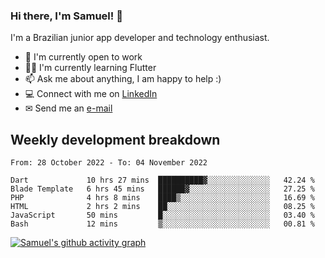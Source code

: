 ### Hi there, I'm Samuel! 👋

I'm a Brazilian junior app developer and technology enthusiast.

- 🏢 I'm currently open to work
- 👨‍💻 I'm currently learning Flutter
- 📫 Ask me about anything, I am happy to help :)
- 💻 Connect with me on [LinkedIn](https://www.linkedin.com/in/samuel-s-marques/)
- ✉ Send me an [e-mail](mailto:samuel.s.marques@protonmail.com)

## Weekly development breakdown
<!--START_SECTION:waka-->

```text
From: 28 October 2022 - To: 04 November 2022

Dart             10 hrs 27 mins  ██████████▓░░░░░░░░░░░░░░   42.24 %
Blade Template   6 hrs 45 mins   ██████▓░░░░░░░░░░░░░░░░░░   27.25 %
PHP              4 hrs 8 mins    ████▒░░░░░░░░░░░░░░░░░░░░   16.69 %
HTML             2 hrs 2 mins    ██░░░░░░░░░░░░░░░░░░░░░░░   08.25 %
JavaScript       50 mins         █░░░░░░░░░░░░░░░░░░░░░░░░   03.40 %
Bash             12 mins         ▒░░░░░░░░░░░░░░░░░░░░░░░░   00.81 %
```

<!--END_SECTION:waka-->

[![Samuel's github activity graph](https://activity-graph.herokuapp.com/graph?username=samuel-s-marques&theme=react-dark)](https://github.com/samuel-s-marques)
